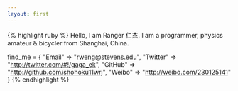 ```yaml
---
layout: first
---
```


<link rel="stylesheet" href="/js/prettify/prettify.css" />

<div>
{% highlight ruby %}
Hello, I am Ranger 仁杰.
I am a programmer, physics amateur & bicycler from Shanghai, China.

find_me = {
  "Email"   => "rweng@stevens.edu",
  "Twitter" => "http://twitter.com/#!/gaga_ek",
  "GitHub"  => "http://github.com/shohoku11wrj",
  "Weibo"   => "http://weibo.com/230125141"
}
{% endhighlight %}
</div>

<script type="text/javascript">
$(document).ready(function(){

    var isMobile = {
        Android: function() {
            return navigator.userAgent.match(/Android/i);
        }
        ,BlackBerry: function() {
            return navigator.userAgent.match(/BlackBerry/i);
        }
        ,iOS: function() {
            return navigator.userAgent.match(/iPhone|iPad|iPod/i);
        }
        ,Opera: function() {
            return navigator.userAgent.match(/Opera Mini/i);
        }
        ,Windows: function() {
            return navigator.userAgent.match(/IEMobile/i);
        }
        ,any: function() {
            return (isMobile.Android() || isMobile.BlackBerry() || isMobile.iOS() || isMobile.Opera() || isMobile.Windows());
        }
    };

    $('pre').addClass('prettyprint'); //添加Google code Hight需要的class

    $('.entry a').each(function(index,element){
        var href = $(this).attr('href');
        if(href){
            if(href.indexOf('#') == 0){
            }else if ( href.indexOf('/') == 0 || href.toLowerCase().indexOf('rangerway.com')>-1 ){
            }else if ($(element).has('img').length){
            }else{
                $(this).attr('target','_blank');
                $(this).addClass('external');
            }
        }
    });

    $.getScript('/js/prettify/prettify.js',function(){
        prettyPrint();
        menuIndex();
    });

    if(/\#comment/.test(location.hash)){
        $('#disqus_container .comment').trigger('click');
    }
});

</script>
